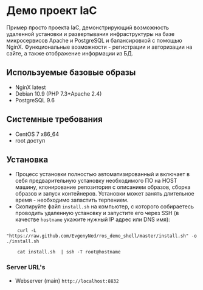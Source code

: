 # Демо проект IaC
Пример просто проекта IaC, демонстрирующий возможность удаленной установки и развертывания инфраструктуры на базе микросервисов Apache и PostgreSQL и балансировкой с помощью NginX. Функциональные возможности - регистрации и авторизации на сайте, а также отображение информации из БД.

## Используемые базовые образы
- NginX latest
- Debian 10.9 (PHP 7.3+Apache 2.4)
- PostgreSQL 9.6

## Системные требования
- CentOS 7 x86_64
- root доступ
## Установка
- Процесс установки полностью автоматизированный и включает в себя предварительную установку необходимого ПО на HOST машину, клонирование репозитория с описанием образов, сборка образов и запуск контейнеров. Установки может занять длительное время - необходимо запастить терпением.
- Скопируйте файл `install.sh` на компьютер, с которого собираетесь проводить удаленную установку и запустите его через SSH (в качестве `hostname` укажите нужный IP адрес или DNS имя):

```
    curl -L "https://raw.github.com/EvgenyNed/ros_demo_shell/master/install.sh" -o ./install.sh
 
    cat install.sh  | ssh -T root@hostname
```
  
### Server URL's
- Webserver (main) `http://localhost:8832`
      
